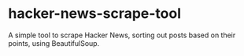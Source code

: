 # hacker-news-scrape-tool
A simple tool to scrape Hacker News, sorting out posts based on their points, using BeautifulSoup.
